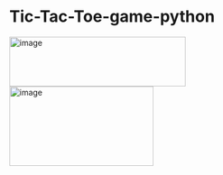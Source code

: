 # Tic-Tac-Toe-game-python

<img width="312" height="88" alt="image" src="https://github.com/user-attachments/assets/6ae4b565-3786-4316-8383-d54f28de64ef" /> 


<img width="255" height="141" alt="image" src="https://github.com/user-attachments/assets/6fb8d831-a053-41de-a1f7-106394f598e9" />
